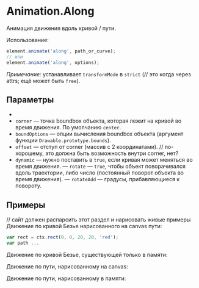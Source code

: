 # Animation.Along
Анимация движения вдоль кривой / пути.

Использование:
```js
element.animate('along', path_or_curve);
// или
element.animate('along', options);
```

*Примечание:* устанавливает `transformMode` в `strict` (// это когда через attrs; ещё может быть `free`).

## Параметры
 -
 - `corner` — точка boundbox объекта, которая лежит на кривой во время движения. По умолчанию `center`.
 - `boundOptions` — опции вычисления boundbox объекта (аргумент функции `Drawable.prototype.bounds`).
 - `offset` — отступ от corner (массив с 2 координатами). // по-хорошему, это должна быть возможность внутри corner, нет?
 - `dynamic` — нужно поставить в `true`, если кривая может меняться во время движения.
 — `rotate` — `true`, чтобы объект поворачивался вдоль траектории, либо число (постоянный поворот объекта во время движения).
 — `rotateAdd` — градусы, прибавляющиеся к повороту.

## Примеры
// сайт должен распарсить этот раздел и нарисовать живые примеры
Движение по кривой Безье нарисованного на canvas пути:
```js
var rect = ctx.rect(0, 0, 20, 20, 'red');
var path ...
```

Движение по кривой Безье, существующей только в памяти:

Движение по пути, нарисованному на canvas:

Движение по пути, нарисованному в памяти: